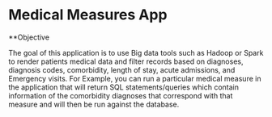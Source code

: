 # Medical Measures App

**Objective

The goal of this application is to use Big data tools such as Hadoop or Spark to render patients medical data and filter records based on diagnoses, diagnosis codes, comorbidity, length of stay, acute admissions, and Emergency visits.
For Example, you can run a particular medical measure in the application that will return SQL statements/queries which contain information of the comorbidity diagnoses that correspond with that measure and will then be run against the database.

